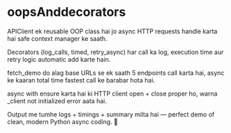 # oopsAnddecorators


APIClient ek reusable OOP class hai jo async HTTP requests handle karta hai safe context manager ke saath.

Decorators (log_calls, timed, retry_async) har call ka log, execution time aur retry logic automatic add karte hain.

fetch_demo do alag base URLs se ek saath 5 endpoints call karta hai, async ke kaaran total time fastest call ke barabar hota hai.

async with ensure karta hai ki HTTP client open + close proper ho, warna _client not initialized error aata hai.

Output me tumhe logs + timings + summary milta hai — perfect demo of clean, modern Python async coding. 🚀
